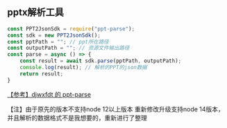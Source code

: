 ## pptx解析工具

```js
const PPT2JsonSdk = require("ppt-parse");
const sdk = new PPT2JsonSdk();
const pptPath = ""; // ppt所在路径
const outputPath = ""; // 资源文件输出路径
const parse = async () => {
    const result = await sdk.parse(pptPath, outputPath);
    console.log(result); // 解析的PPT的json数据
    return result;
}
```

[【参考】djwxfdt 的 ppt-parse](https://github.com/djwxfdt/ppt-parse)

【注】由于原先的版本不支持node 12以上版本 重新修改升级支持node 14版本，并且解析的数据格式不是我想要的，重新进行了整理